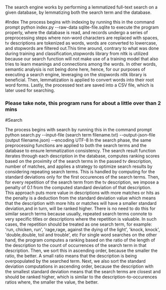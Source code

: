
The search engine works by performing a lemmatized full-text search on a 
given database, by lemmatizing both the search term and the database.

#Index
The process begins with indexing by running this in the command prompt 
python index.py --raw-data sqlite-file.sqlite to execute the program 
properly, where the database is read, and records undergo a series of 
preprocessing steps where non-word characters are replaced with spaces, 
tv descriptions are tokenized as words, words are converted to lowercase, 
and stopwords are filtered out.This time around, contrary to what was done 
during training and classification,stopwords library from nltk is utilized 
because our search function will not make use of a training model that also
tries to learn meanings and connections among the words. In other words, 
semantic analysis is not being done here, hence, for our purposes of executing
a search engine, leveraging on the stopwords nltk library is beneficial. 
Then, lemmatization is applied to convert words into their root word forms. 
Lastly, the processed text are saved into a CSV file, which is later used 
for searching. 

### Please take note, this program runs for about a little over than 2 mins
 
#Search

The process begins with search by running this in the command prompt python
search.py --input-file (search term filename.txt) --output-json-file (output
filename.json) --encoding UTF-8 In the search phase, the same preprocessing
functions are applied to both the search terms and the database to ensure 
lemmatization consistency. The search result function iterates through each 
description in the database, computes ranking scores based on the proximity 
of the search terms in the passed tv description, number of matches, and 
applies a strategy to optimize search results by considering repeating 
search terms. This is handled by computing for the standard deviations only
for the first occurences of the search terms. Then, for every repetition of
the search term from the tv description, we impose a penalty of 0.1 from 
the computed standard deviation of that description. This approach puts more
value in descriptions with more matches or hits as the penalty is a deduction 
from the standard deviation value which means that the description with more
hits or matches will have a smaller standard deviation,and in turn, will be
ranked higher. There is no need to do this for similar search terms because
usually, repeated search terms connote to very specific titles or descriptions 
where the repetition is valuable. In such cases, the repetition should be 
treated as one search term, for example: 'run, chicken, run', 'rage,rage, against the dying of the light', 'knock, knock', 'double,double, toil and trouble', etc
For single word searches on the other hand, the program computes a ranking 
based on the ratio of the length of the description to the count of occurrences 
of the search term in that description. Then, we sort this in ascending order, 
because the smaller the ratio, the better. A small ratio means that the 
description is being overpopulated by the searched term. Next, we also sort the
standard deviation computations in ascending order, because the description 
with the smallest standard deviation means that the search terms are closest 
and should be ranked higher, which is similar to the description-to-occurences 
ratios where, the smaller the value, the better.
